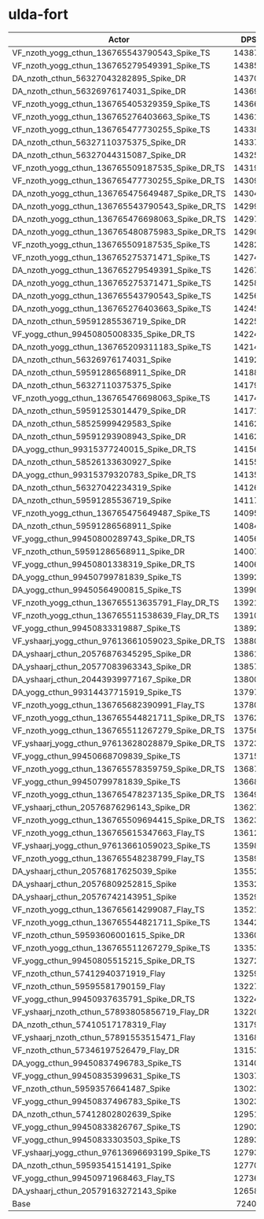 # ulda-fort
| Actor | DPS | Increase |
|---|:---:|:---:|
|VF_nzoth_yogg_cthun_136765543790543_Spike_TS|143875|98.72%|
|VF_nzoth_yogg_cthun_136765279549391_Spike_TS|143850|98.68%|
|DA_nzoth_cthun_56327043282895_Spike_DR|143702|98.48%|
|DA_nzoth_cthun_56326976174031_Spike_DR|143698|98.47%|
|VF_nzoth_yogg_cthun_136765405329359_Spike_TS|143663|98.42%|
|VF_nzoth_yogg_cthun_136765276403663_Spike_TS|143618|98.36%|
|VF_nzoth_yogg_cthun_136765477730255_Spike_TS|143389|98.05%|
|DA_nzoth_cthun_56327110375375_Spike_DR|143373|98.02%|
|DA_nzoth_cthun_56327044315087_Spike_DR|143256|97.86%|
|VF_nzoth_yogg_cthun_136765509187535_Spike_DR_TS|143191|97.77%|
|VF_nzoth_yogg_cthun_136765477730255_Spike_DR_TS|143090|97.63%|
|DA_nzoth_yogg_cthun_136765475649487_Spike_DR_TS|143049|97.58%|
|DA_nzoth_yogg_cthun_136765543790543_Spike_DR_TS|142990|97.49%|
|DA_nzoth_yogg_cthun_136765476698063_Spike_DR_TS|142974|97.47%|
|DA_nzoth_yogg_cthun_136765480875983_Spike_DR_TS|142906|97.38%|
|VF_nzoth_yogg_cthun_136765509187535_Spike_TS|142824|97.27%|
|VF_nzoth_yogg_cthun_136765275371471_Spike_TS|142747|97.16%|
|DA_nzoth_yogg_cthun_136765279549391_Spike_TS|142677|97.06%|
|DA_nzoth_yogg_cthun_136765275371471_Spike_TS|142588|96.94%|
|DA_nzoth_yogg_cthun_136765543790543_Spike_TS|142567|96.91%|
|DA_nzoth_yogg_cthun_136765276403663_Spike_TS|142452|96.75%|
|DA_nzoth_cthun_59591285536719_Spike_DR|142254|96.48%|
|VF_yogg_cthun_99450805008335_Spike_DR_TS|142249|96.47%|
|DA_nzoth_yogg_cthun_136765209311183_Spike_TS|142142|96.32%|
|DA_nzoth_cthun_56326976174031_Spike|141920|96.02%|
|DA_nzoth_cthun_59591286568911_Spike_DR|141885|95.97%|
|DA_nzoth_cthun_56327110375375_Spike|141797|95.85%|
|VF_nzoth_yogg_cthun_136765476698063_Spike_TS|141748|95.78%|
|DA_nzoth_cthun_59591253014479_Spike_DR|141710|95.73%|
|DA_nzoth_cthun_58525999429583_Spike|141628|95.61%|
|DA_nzoth_cthun_59591293908943_Spike_DR|141626|95.61%|
|DA_yogg_cthun_99315377240015_Spike_DR_TS|141562|95.52%|
|DA_nzoth_cthun_58526133630927_Spike|141558|95.52%|
|DA_yogg_cthun_99315379320783_Spike_DR_TS|141350|95.23%|
|DA_nzoth_cthun_56327042234319_Spike|141260|95.11%|
|DA_nzoth_cthun_59591285536719_Spike|141175|94.99%|
|VF_nzoth_yogg_cthun_136765475649487_Spike_TS|140959|94.69%|
|DA_nzoth_cthun_59591286568911_Spike|140849|94.54%|
|VF_yogg_cthun_99450800289743_Spike_DR_TS|140568|94.15%|
|VF_nzoth_cthun_59591286568911_Spike_DR|140070|93.46%|
|VF_yogg_cthun_99450801338319_Spike_DR_TS|140064|93.45%|
|DA_yogg_cthun_99450799781839_Spike_TS|139928|93.27%|
|DA_yogg_cthun_99450564900815_Spike_TS|139906|93.23%|
|VF_nzoth_yogg_cthun_136765513635791_Flay_DR_TS|139219|92.29%|
|VF_nzoth_yogg_cthun_136765511538639_Flay_DR_TS|139108|92.13%|
|VF_yogg_cthun_99450833319887_Spike_TS|138923|91.88%|
|VF_yshaarj_yogg_cthun_97613661059023_Spike_DR_TS|138806|91.72%|
|DA_yshaarj_cthun_20576876345295_Spike_DR|138611|91.45%|
|DA_yshaarj_cthun_20577083963343_Spike_DR|138574|91.40%|
|DA_yshaarj_cthun_20443939977167_Spike_DR|138001|90.60%|
|DA_yogg_cthun_99314437715919_Spike_TS|137971|90.56%|
|VF_nzoth_yogg_cthun_136765682390991_Flay_TS|137808|90.34%|
|VF_nzoth_yogg_cthun_136765544821711_Spike_DR_TS|137627|90.09%|
|VF_nzoth_yogg_cthun_136765511267279_Spike_DR_TS|137563|90.00%|
|VF_yshaarj_yogg_cthun_97613628028879_Spike_DR_TS|137232|89.54%|
|VF_yogg_cthun_99450668709839_Spike_TS|137159|89.44%|
|VF_nzoth_yogg_cthun_136765578359759_Spike_DR_TS|136877|89.05%|
|VF_yogg_cthun_99450799781839_Spike_TS|136687|88.79%|
|VF_nzoth_yogg_cthun_136765478237135_Spike_DR_TS|136493|88.52%|
|VF_yshaarj_cthun_20576876296143_Spike_DR|136272|88.22%|
|VF_nzoth_yogg_cthun_136765509694415_Spike_DR_TS|136231|88.16%|
|VF_nzoth_yogg_cthun_136765615347663_Flay_TS|136127|88.02%|
|VF_yshaarj_yogg_cthun_97613661059023_Spike_TS|135980|87.81%|
|VF_nzoth_yogg_cthun_136765548238799_Flay_TS|135892|87.69%|
|DA_yshaarj_cthun_20576817625039_Spike|135520|87.18%|
|DA_yshaarj_cthun_20576809252815_Spike|135328|86.91%|
|DA_yshaarj_cthun_20576742143951_Spike|135296|86.87%|
|VF_nzoth_yogg_cthun_136765614299087_Flay_TS|135212|86.75%|
|VF_nzoth_yogg_cthun_136765544821711_Spike_TS|134429|85.67%|
|VF_nzoth_cthun_59593606001615_Spike_DR|133603|84.53%|
|VF_nzoth_yogg_cthun_136765511267279_Spike_TS|133536|84.44%|
|VF_yogg_cthun_99450805515215_Spike_DR_TS|132723|83.31%|
|VF_nzoth_cthun_57412940371919_Flay|132595|83.14%|
|VF_nzoth_cthun_59595581790159_Flay|132273|82.69%|
|VF_yogg_cthun_99450937635791_Spike_DR_TS|132247|82.66%|
|VF_yshaarj_nzoth_cthun_57893805856719_Flay_DR|132201|82.59%|
|DA_nzoth_cthun_57410517178319_Flay|131793|82.03%|
|VF_yshaarj_nzoth_cthun_57891553515471_Flay|131685|81.88%|
|VF_nzoth_cthun_57346197526479_Flay_DR|131532|81.67%|
|DA_yogg_cthun_99450837496783_Spike_TS|131409|81.50%|
|VF_yogg_cthun_99450835399631_Spike_TS|130377|80.07%|
|VF_nzoth_cthun_59593576641487_Spike|130239|79.88%|
|VF_yogg_cthun_99450837496783_Spike_TS|130235|79.88%|
|DA_nzoth_cthun_57412802802639_Spike|129512|78.88%|
|VF_yogg_cthun_99450833826767_Spike_TS|129029|78.21%|
|VF_yogg_cthun_99450833303503_Spike_TS|128933|78.08%|
|VF_yshaarj_yogg_cthun_97613696693199_Spike_TS|127936|76.70%|
|DA_nzoth_cthun_59593541514191_Spike|127700|76.38%|
|VF_yogg_cthun_99450971968463_Flay_TS|127362|75.91%|
|DA_yshaarj_cthun_20579163272143_Spike|126585|74.84%|
|Base|72402|0.00%|
